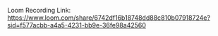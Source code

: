 Loom Recording Link: https://www.loom.com/share/6742df16b18748dd88c810b07918724e?sid=f577acbb-a4a5-4231-bb9e-36fe98a42560
